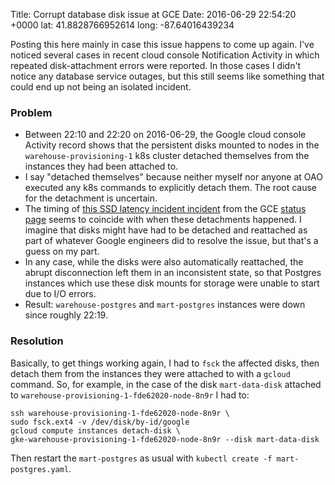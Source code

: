 Title: Corrupt database disk issue at GCE
Date: 2016-06-29 22:54:20 +0000
lat: 41.8828766952614
long: -87.64016439234

Posting this here mainly in case this issue happens to come up again. I've noticed several cases in recent cloud console Notification Activity in which repeated disk-attachment errors were reported. In those cases I didn't notice any database service outages, but this still seems like something that could end up not being an isolated incident.

### Problem

- Between 22:10 and 22:20 on 2016-06-29, the Google cloud console Activity record shows that the persistent disks mounted to nodes in the `warehouse-provisioning-1` k8s cluster detached themselves from the instances they had been attached to.
- I say "detached themselves" because neither myself nor anyone at OAO executed any k8s commands to explicitly detach them. The root cause for the detachment is uncertain.
- The timing of [this SSD latency incident incident](https://status.cloud.google.com/incident/compute/16011) from the GCE [status page](https://status.cloud.google.com) seems to coincide with when these detachments happened. I imagine that disks might have had to be detached and reattached as part of whatever Google engineers did to resolve the issue, but that's a guess on my part.
- In any case, while the disks were also automatically reattached, the abrupt disconnection left them in an inconsistent state, so that Postgres instances which use these disk mounts for storage were unable to start due to I/O errors.
- Result: `warehouse-postgres` and `mart-postgres` instances were down since roughly 22:19.

### Resolution

Basically, to get things working again, I had to `fsck` the affected disks, then detach them from the instances they were attached to with a `gcloud` command. So, for example, in the case of the disk `mart-data-disk` attached to `warehouse-provisioning-1-fde62020-node-8n9r` I had to:

```#! bash
ssh warehouse-provisioning-1-fde62020-node-8n9r \
sudo fsck.ext4 -v /dev/disk/by-id/google
gcloud compute instances detach-disk \
gke-warehouse-provisioning-1-fde62020-node-8n9r --disk mart-data-disk
```

Then restart the `mart-postgres` as usual with `kubectl create -f mart-postgres.yaml`.
